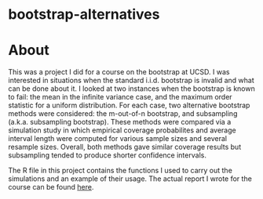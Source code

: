 # bootstrap-alternatives

# About
This was a project I did for a course on the bootstrap at UCSD. I was interested in situations when the standard i.i.d. bootstrap is invalid and what can be done about it. I looked at two instances when the bootstrap is known to fail: the mean in the infinite variance case, and the maximum order statistic for a uniform distribution. For each case, two alternative bootstrap methods were considered: the m-out-of-n bootstrap, and subsampling (a.k.a. subsampling bootstrap). These methods were compared via a simulation study in which empirical coverage probabilites and average interval length were computed for various sample sizes and several resample sizes. Overall, both methods gave similar coverage results but subsampling tended to produce shorter confidence intervals.

The R file in this project contains the functions I used to carry out the simulations and an example of their usage. The actual report I wrote for the course can be found [here](https://portfolium.com/entry/when-the-bootstrap-fails-and-how-to-fix-it).
